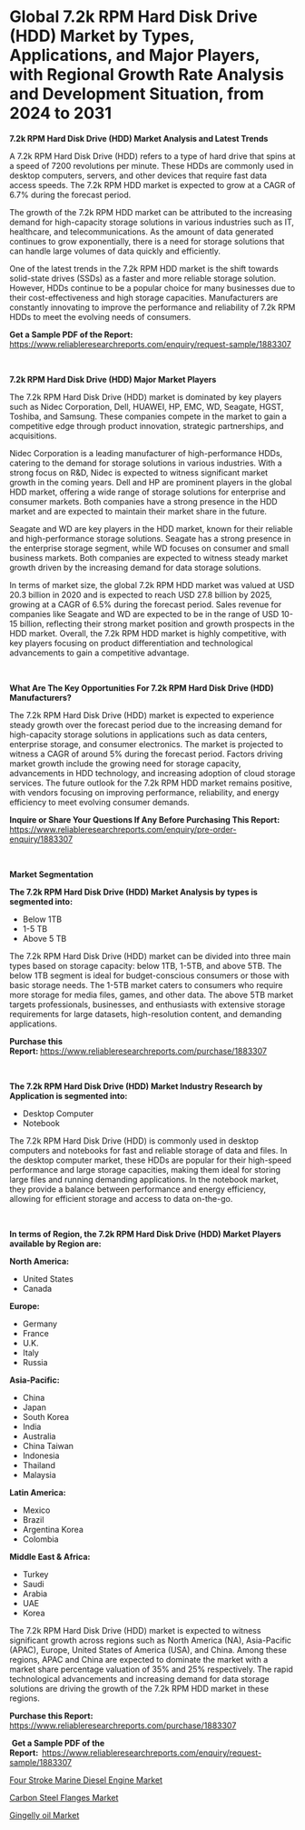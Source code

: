 <p><h1>Global 7.2k RPM Hard Disk Drive (HDD) Market by Types, Applications, and Major Players, with Regional Growth Rate Analysis and Development Situation, from 2024 to 2031</h1></p><p><strong>7.2k RPM Hard Disk Drive (HDD) Market Analysis and Latest Trends</strong></p>
<p><p>A 7.2k RPM Hard Disk Drive (HDD) refers to a type of hard drive that spins at a speed of 7200 revolutions per minute. These HDDs are commonly used in desktop computers, servers, and other devices that require fast data access speeds. The 7.2k RPM HDD market is expected to grow at a CAGR of 6.7% during the forecast period.</p><p>The growth of the 7.2k RPM HDD market can be attributed to the increasing demand for high-capacity storage solutions in various industries such as IT, healthcare, and telecommunications. As the amount of data generated continues to grow exponentially, there is a need for storage solutions that can handle large volumes of data quickly and efficiently.</p><p>One of the latest trends in the 7.2k RPM HDD market is the shift towards solid-state drives (SSDs) as a faster and more reliable storage solution. However, HDDs continue to be a popular choice for many businesses due to their cost-effectiveness and high storage capacities. Manufacturers are constantly innovating to improve the performance and reliability of 7.2k RPM HDDs to meet the evolving needs of consumers.</p></p>
<p><strong>Get a Sample PDF of the Report:&nbsp;</strong> <a href="https://www.reliableresearchreports.com/enquiry/request-sample/1883307">https://www.reliableresearchreports.com/enquiry/request-sample/1883307</a></p>
<p>&nbsp;</p>
<p><strong>7.2k RPM Hard Disk Drive (HDD) Major Market Players</strong></p>
<p><p>The 7.2k RPM Hard Disk Drive (HDD) market is dominated by key players such as Nidec Corporation, Dell, HUAWEI, HP, EMC, WD, Seagate, HGST, Toshiba, and Samsung. These companies compete in the market to gain a competitive edge through product innovation, strategic partnerships, and acquisitions.</p><p>Nidec Corporation is a leading manufacturer of high-performance HDDs, catering to the demand for storage solutions in various industries. With a strong focus on R&D, Nidec is expected to witness significant market growth in the coming years. Dell and HP are prominent players in the global HDD market, offering a wide range of storage solutions for enterprise and consumer markets. Both companies have a strong presence in the HDD market and are expected to maintain their market share in the future.</p><p>Seagate and WD are key players in the HDD market, known for their reliable and high-performance storage solutions. Seagate has a strong presence in the enterprise storage segment, while WD focuses on consumer and small business markets. Both companies are expected to witness steady market growth driven by the increasing demand for data storage solutions.</p><p>In terms of market size, the global 7.2k RPM HDD market was valued at USD 20.3 billion in 2020 and is expected to reach USD 27.8 billion by 2025, growing at a CAGR of 6.5% during the forecast period. Sales revenue for companies like Seagate and WD are expected to be in the range of USD 10-15 billion, reflecting their strong market position and growth prospects in the HDD market. Overall, the 7.2k RPM HDD market is highly competitive, with key players focusing on product differentiation and technological advancements to gain a competitive advantage.</p></p>
<p>&nbsp;</p>
<p><strong>What Are The Key Opportunities For 7.2k RPM Hard Disk Drive (HDD) Manufacturers?</strong></p>
<p><p>The 7.2k RPM Hard Disk Drive (HDD) market is expected to experience steady growth over the forecast period due to the increasing demand for high-capacity storage solutions in applications such as data centers, enterprise storage, and consumer electronics. The market is projected to witness a CAGR of around 5% during the forecast period. Factors driving market growth include the growing need for storage capacity, advancements in HDD technology, and increasing adoption of cloud storage services. The future outlook for the 7.2k RPM HDD market remains positive, with vendors focusing on improving performance, reliability, and energy efficiency to meet evolving consumer demands.</p></p>
<p><strong>Inquire or Share Your Questions If Any Before Purchasing This Report:</strong> <a href="https://www.reliableresearchreports.com/enquiry/pre-order-enquiry/1883307">https://www.reliableresearchreports.com/enquiry/pre-order-enquiry/1883307</a></p>
<p>&nbsp;</p>
<p><strong>Market Segmentation</strong></p>
<p><strong>The 7.2k RPM Hard Disk Drive (HDD) Market Analysis by types is segmented into:</strong></p>
<p><ul><li>Below 1TB</li><li>1-5 TB</li><li>Above 5 TB</li></ul></p>
<p><p>The 7.2k RPM Hard Disk Drive (HDD) market can be divided into three main types based on storage capacity: below 1TB, 1-5TB, and above 5TB. The below 1TB segment is ideal for budget-conscious consumers or those with basic storage needs. The 1-5TB market caters to consumers who require more storage for media files, games, and other data. The above 5TB market targets professionals, businesses, and enthusiasts with extensive storage requirements for large datasets, high-resolution content, and demanding applications.</p></p>
<p><strong>Purchase this Report:&nbsp;</strong><a href="https://www.reliableresearchreports.com/purchase/1883307">https://www.reliableresearchreports.com/purchase/1883307</a></p>
<p>&nbsp;</p>
<p><strong>The 7.2k RPM Hard Disk Drive (HDD) Market Industry Research by Application is segmented into:</strong></p>
<p><ul><li>Desktop Computer</li><li>Notebook</li></ul></p>
<p><p>The 7.2k RPM Hard Disk Drive (HDD) is commonly used in desktop computers and notebooks for fast and reliable storage of data and files. In the desktop computer market, these HDDs are popular for their high-speed performance and large storage capacities, making them ideal for storing large files and running demanding applications. In the notebook market, they provide a balance between performance and energy efficiency, allowing for efficient storage and access to data on-the-go.</p></p>
<p>&nbsp;</p>
<p><strong>In terms of Region, the 7.2k RPM Hard Disk Drive (HDD) Market Players available by Region are:</strong></p>
<p>
    <p> <strong> North America: </strong>
        <ul>
            <li>United States</li>
            <li>Canada</li>
        </ul>
        </p> 
    <p> <strong> Europe: </strong>
        <ul>
            <li>Germany</li>
            <li>France</li>
            <li>U.K.</li>
            <li>Italy</li>
            <li>Russia</li>
        </ul>
        </p> 
    <p> <strong> Asia-Pacific: </strong>
        <ul>
            <li>China</li>
            <li>Japan</li>
            <li>South Korea</li>
            <li>India</li>
            <li>Australia</li>
            <li>China Taiwan</li>
            <li>Indonesia</li>
            <li>Thailand</li>
            <li>Malaysia</li>
        </ul>
        </p> 
    <p> <strong> Latin America: </strong>
        <ul>
            <li>Mexico</li>
            <li>Brazil</li>
            <li>Argentina Korea</li>
            <li>Colombia</li>
        </ul>
        </p> 
    <p> <strong> Middle East & Africa: </strong>
        <ul>
            <li>Turkey</li>
            <li>Saudi</li>
            <li>Arabia</li>
            <li>UAE</li>
            <li>Korea</li>
        </ul>
    </p>
    </p>
<p><p>The 7.2k RPM Hard Disk Drive (HDD) market is expected to witness significant growth across regions such as North America (NA), Asia-Pacific (APAC), Europe, United States of America (USA), and China. Among these regions, APAC and China are expected to dominate the market with a market share percentage valuation of 35% and 25% respectively. The rapid technological advancements and increasing demand for data storage solutions are driving the growth of the 7.2k RPM HDD market in these regions.</p></p>
<p><strong>Purchase this Report: </strong><a href="https://www.reliableresearchreports.com/purchase/1883307">https://www.reliableresearchreports.com/purchase/1883307</a></p>
<p>&nbsp;<strong>Get a Sample PDF of the Report:&nbsp;&nbsp;</strong><a href="https://www.reliableresearchreports.com/enquiry/request-sample/1883307">https://www.reliableresearchreports.com/enquiry/request-sample/1883307</a></p>
<p><strong></strong></p>
<p><p><a href="https://www.linkedin.com/pulse/global-four-stroke-marine-diesel-engine-market-size-lsjze?trackingId=xPtNdfQe0SsfUG7Ea1BOLA%3D%3D">Four Stroke Marine Diesel Engine Market</a></p><p><a href="https://boundless-drawbridge-702.notion.site/Carbon-Steel-Flanges-Market-Offer-Valuable-Insights-into-Market-Size-Market-Share-Market-Trends-a-003107e9c93545b1855b3f3fb6d8f200">Carbon Steel Flanges Market</a></p><p><a href="https://www.linkedin.com/pulse/gingelly-oil-market-size-share-amp-trends-analysis-l89ef?trackingId=NQGl9JnYjmdqRP6xXxnG9g%3D%3D">Gingelly oil Market</a></p></p>